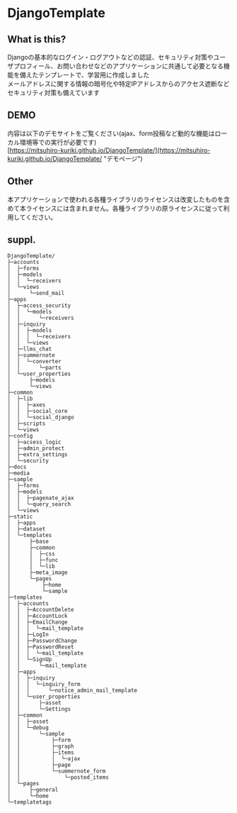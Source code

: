 # DjangoTemplate

## What is this?
Djangoの基本的なログイン・ログアウトなどの認証、セキュリティ対策やユーザプロフィール、お問い合わせなどのアプリケーションに共通して必要となる機能を備えたテンプレートで、学習用に作成しました  
メールアドレスに関する情報の暗号化や特定IPアドレスからのアクセス遮断などセキュリティ対策も備えています

## DEMO
内容は以下のデモサイトをご覧ください(ajax、form投稿など動的な機能はローカル環境等での実行が必要です)  
[https://mitsuhiro-kuriki.github.io/DjangoTemplate/](https://mitsuhiro-kuriki.github.io/DjangoTemplate/ "デモページ")

## Other
本アプリケーションで使われる各種ライブラリのライセンスは改変したものを含めて本ライセンスには含まれません。各種ライブラリの原ライセンスに従って利用してください。

## suppl.
```
DjangoTemplate/
├─accounts
│  ├─forms
│  ├─models
│  │  └─receivers
│  └─views
│      └─send_mail
├─apps
│  ├─access_security
│  │  └─models
│  │      └─receivers
│  ├─inquiry
│  │  ├─models
│  │  │  └─receivers
│  │  └─views
│  ├─llms_chat
│  ├─summernote
│  │  └─converter
│  │      └─parts
│  └─user_properties
│      ├─models
│      └─views
├─common
│  ├─lib
│  │  ├─axes
│  │  ├─social_core
│  │  └─social_django
│  ├─scripts
│  └─views
├─config
│  ├─acsess_logic
│  ├─admin_protect
│  ├─extra_settings
│  └─security
├─docs
├─media
├─sample
│  ├─forms
│  ├─models
│  │  ├─pagenate_ajax
│  │  └─query_search
│  └─views
├─static
│  ├─apps
│  ├─dataset
│  └─templates
│      ├─base
│      ├─common
│      │  ├─css
│      │  ├─func
│      │  └─lib
│      ├─meta_image
│      └─pages
│          ├─home
│          └─sample
├─templates
│  ├─accounts
│  │  ├─AccountDelete
│  │  ├─AccountLock
│  │  ├─EmailChange
│  │  │  └─mail_template
│  │  ├─LogIn
│  │  ├─PasswordChange
│  │  ├─PasswordReset
│  │  │  └─mail_template
│  │  └─SignUp
│  │      └─mail_template
│  ├─apps
│  │  ├─inquiry
│  │  │  └─inquiry_form
│  │  │      └─notice_admin_mail_template
│  │  └─user_properties
│  │      ├─asset
│  │      └─Settings
│  ├─common
│  │  ├─asset
│  │  └─debug
│  │      └─sample
│  │          ├─form
│  │          ├─graph
│  │          ├─items
│  │          │  └─ajax
│  │          ├─page
│  │          └─summernote_form
│  │              └─posted_items
│  └─pages
│      ├─general
│      └─home
└─templatetags
```
